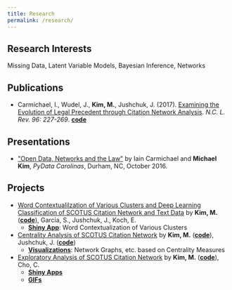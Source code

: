 ```yaml
---
title: Research
permalink: /research/
---
```

## Research Interests
Missing Data, Latent Variable Models, Bayesian Inference, Networks

## Publications
- Carmichael, I., Wudel, J., **Kim, M.**, Jushchuk, J. (2017). [Examining the Evolution of Legal Precedent through Citation Network Analysis](https://scholarship.law.unc.edu/cgi/viewcontent.cgi?referer=&httpsredir=1&article=5717&context=nclr). *N.C. L. Rev. 96: 227-269*. [**code**](https://github.com/idc9/law-net)

## Presentations
- ["Open Data, Networks and the Law"](https://www.youtube.com/watch?v=AP7_godzwVI) by Iain Carmichael and **Michael Kim**, *PyData Carolinas*, Durham, NC, October 2016.

## Projects
- [Word Contextualilzation of Various Clusters and Deep Learning Classification of SCOTUS Citation Network and Text Data](https://michaelkkim.github.io/pdf/stor496/report_sp17.pdf) by **Kim, M.** ([**code**](https://github.com/idc9/law-net/tree/michael2)), Garcia, S., Jushchuk, J., Koch, E.
  - [**Shiny App**](https://scottgarcia.shinyapps.io/Scotus_Clustering/): Word Contextualization of Various Clusters
- [Centrality Analysis of SCOTUS Citation Network](https://michaelkkim.github.io/pdf/stor496/report_fa16.pdf) by **Kim, M.** ([**code**](https://github.com/brschneidE3/LegalNetworks/tree/michael2)), Jushchuk, J. ([**code**](https://github.com/idc9/law-net/tree/jamesjushchuk/explore/James))
  - [**Visualizations**](https://github.com/brschneidE3/LegalNetworks/blob/michael2/python_code/SCOTUS_visuals.ipynb): Network Graphs, etc. based on Centrality Measures
- [Exploratory Analysis of SCOTUS Citation Network](https://michaelkkim.github.io/pdf/stor496/report_sp16.pdf) by **Kim, M.** ([**code**](https://github.com/UNCscotus/scotus)), Cho, C.
  - [**Shiny Apps**](https://michaelkkim.github.io/research/shiny_apps)
  - [**GIFs**](https://michaelkkim.github.io/research/gifs)
